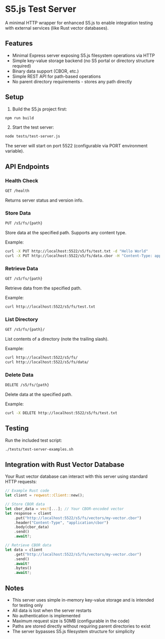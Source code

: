 # S5.js Test Server

A minimal HTTP wrapper for enhanced S5.js to enable integration testing with external services (like Rust vector databases).

## Features

- Minimal Express server exposing S5.js filesystem operations via HTTP
- Simple key-value storage backend (no S5 portal or directory structure required)
- Binary data support (CBOR, etc.)
- Simple REST API for path-based operations
- No parent directory requirements - stores any path directly

## Setup

1. Build the S5.js project first:
```bash
npm run build
```

2. Start the test server:
```bash
node tests/test-server.js
```

The server will start on port 5522 (configurable via PORT environment variable).

## API Endpoints

### Health Check
```bash
GET /health
```
Returns server status and version info.

### Store Data
```bash
PUT /s5/fs/{path}
```
Store data at the specified path. Supports any content type.

Example:
```bash
curl -X PUT http://localhost:5522/s5/fs/test.txt -d "Hello World"
curl -X PUT http://localhost:5522/s5/fs/data.cbor -H "Content-Type: application/cbor" --data-binary @data.cbor
```

### Retrieve Data
```bash
GET /s5/fs/{path}
```
Retrieve data from the specified path.

Example:
```bash
curl http://localhost:5522/s5/fs/test.txt
```

### List Directory
```bash
GET /s5/fs/{path}/
```
List contents of a directory (note the trailing slash).

Example:
```bash
curl http://localhost:5522/s5/fs/
curl http://localhost:5522/s5/fs/data/
```

### Delete Data
```bash
DELETE /s5/fs/{path}
```
Delete data at the specified path.

Example:
```bash
curl -X DELETE http://localhost:5522/s5/fs/test.txt
```

## Testing

Run the included test script:
```bash
./tests/test-server-examples.sh
```

## Integration with Rust Vector Database

Your Rust vector database can interact with this server using standard HTTP requests:

```rust
// Example Rust code
let client = reqwest::Client::new();

// Store CBOR data
let cbor_data = vec![...]; // Your CBOR-encoded vector
let response = client
    .put("http://localhost:5522/s5/fs/vectors/my-vector.cbor")
    .header("Content-Type", "application/cbor")
    .body(cbor_data)
    .send()
    .await?;

// Retrieve CBOR data
let data = client
    .get("http://localhost:5522/s5/fs/vectors/my-vector.cbor")
    .send()
    .await?
    .bytes()
    .await?;
```

## Notes

- This server uses simple in-memory key-value storage and is intended for testing only
- All data is lost when the server restarts
- No authentication is implemented
- Maximum request size is 50MB (configurable in the code)
- Paths are stored directly without requiring parent directories to exist
- The server bypasses S5.js filesystem structure for simplicity